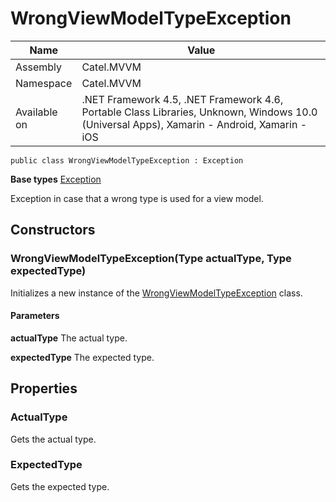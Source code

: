 

# WrongViewModelTypeException

Name|Value
---|---
Assembly|Catel.MVVM
Namespace|Catel.MVVM
Available on|.NET Framework 4.5, .NET Framework 4.6, Portable Class Libraries, Unknown, Windows 10.0 (Universal Apps), Xamarin - Android, Xamarin - iOS

```
public class WrongViewModelTypeException : Exception
```

**Base types**
[Exception]()


Exception in case that a wrong type is used for a view model.



## Constructors

### WrongViewModelTypeException(Type actualType, Type expectedType)

Initializes a new instance of the [WrongViewModelTypeException](#) class.

#### Parameters

**actualType**
The actual type.

**expectedType**
The expected type.



## Properties

### ActualType

Gets the actual type.



### ExpectedType

Gets the expected type.



